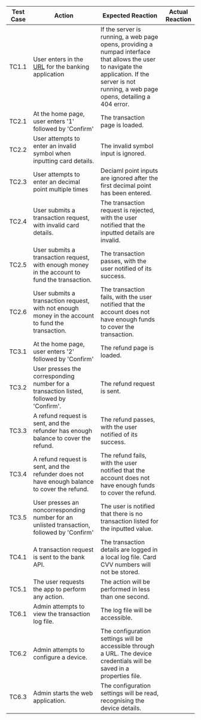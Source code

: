 | Test Case 	| Action                                                                                            	| Expected Reaction                                                                                                                                                                                 	| Actual Reaction 	|
|-----------	|---------------------------------------------------------------------------------------------------	|---------------------------------------------------------------------------------------------------------------------------------------------------------------------------------------------------	|-----------------	|
| TC1.1     	| User enters in the [URL](http://localhost:8080/pointOfSalesDevice/) for the banking application		| If the server is running, a web page opens, providing a numpad interface that allows the user to navigate the application. If the server is not running, a web page opens, detailing a 404 error. 	|                 	|
| TC2.1     	| At the home page, user enters '1' followed by 'Confirm'                                           	| The transaction page is loaded.                                                                                                                                                                   	|                 	|
| TC2.2     	| User attempts to enter an invalid symbol when inputting card details.                             	| The invalid symbol input is ignored.  
| TC2.3     	| User attempts to enter an decimal point multiple times                           						| Deciaml point inputs are ignored after the first decimal point has been entered. |                 	|
| TC2.4     	| User submits a transaction request, with invalid card details.                                    	| The transaction request is rejected, with the user notified that the inputted details are invalid.                                                                                                	|                 	|
| TC2.5     	| User submits a transaction request, with enough money in the account to fund the transaction.     	| The transaction passes, with the user notified of its success.                                                                                                                                    	|                 	|
| TC2.6     	| User submits a transaction request, with not enough money in the account to fund the transaction. 	| The transaction fails, with the user notified that the account does not have enough funds to cover the transaction.                                                                               	|                 	|
| TC3.1     	| At the home page, user enters '2' followed by 'Confirm'                                           	| The refund page is loaded.                                                                                                                                                                        	|                 	|
| TC3.2     	| User presses the corresponding number for a transaction listed, followed by 'Confirm'.            	| The refund request is sent.                                                                                                                                                                       	|                 	|
| TC3.3     	| A refund request is sent, and the refunder has enough balance to cover the refund.                	| The refund passes, with the user notified of its success.                                                                                                                                         	|                 	|
| TC3.4     	| A refund request is sent, and the refunder does not have enough balance to cover the refund.      	| The refund fails, with the user notified that the account does not have enough funds to cover the refund.                                                                                         	|                 	|
| TC3.5     	| User presses an  noncorresponding number for an unlisted transaction, followed by 'Confirm'       	| The user is notified that there is no transaction listed for the inputted value.                                                                                                                  	|                 	|
| TC4.1     	| A transaction request is sent to the bank API.                                                    	| The transaction details are logged in a local log file. Card CVV numbers will not be stored.                                                                                                      	|                 	|
| TC5.1     	| The user requests the app to perform any action.                                                  	| The action will be performed in less than one second.                                                                                                                                                                          
| TC6.1     	| Admin attempts to view the transaction log file.                                                  	| The log file will be accessible.                                                                                                                                                                  	|                 	|
| TC6.2     	| Admin attempts to configure a device.                                                             	| The configuration settings will be accessible through a URL. The device credentials will be saved in a properties file.                                                                                         	|                 	|
| TC6.3     	| Admin starts the web application.                                                                 	| The configuration settings will be read, recognising the device details.                                                                                                                          	|                 	|
